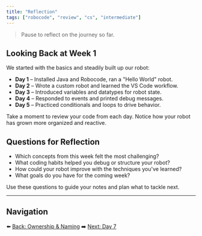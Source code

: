 ```yaml
---
title: "Reflection"
tags: ["robocode", "review", "cs", "intermediate"]
---
```


> Pause to reflect on the journey so far.

## Looking Back at Week 1

We started with the basics and steadily built up our robot:

- **Day 1** – Installed Java and Robocode, ran a "Hello World" robot.
- **Day 2** – Wrote a custom robot and learned the VS Code workflow.
- **Day 3** – Introduced variables and datatypes for robot state.
- **Day 4** – Responded to events and printed debug messages.
- **Day 5** – Practiced conditionals and loops to drive behavior.

Take a moment to review your code from each day. Notice how your robot has grown more organized and reactive.

## Questions for Reflection

- Which concepts from this week felt the most challenging?
- What coding habits helped you debug or structure your robot?
- How could your robot improve with the techniques you've learned?
- What goals do you have for the coming week?

Use these questions to guide your notes and plan what to tackle next.

---

## Navigation

⬅️ [Back: Ownership & Naming](/robocode/Day-6/02_ownership_naming)
➡️ [Next: Day 7](/robocode/Day-7/index)
